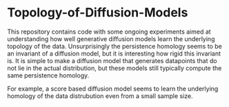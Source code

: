 # Topology-of-Diffusion-Models

This repository contains code with some ongoing experiments aimed at understanding how well generative diffusion models learn the underlying topology of the data. Unsurprisingly the persistence homology seems to be an invariant of a diffusion model, but it is interesting how rigid this invariant is. It is simple to make a diffusion model that generates datapoints that do not lie in the actual distribution, but these models still typically compute the same persistence homology. 

For example, a score based diffusion model seems to learn the underlying homology of the data distrubution even from a small sample size.
